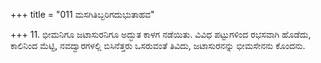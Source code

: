 +++
title = "011 ಮಸಗಿತಿಬ್ಬರಿಗದುಭುತಾಹವ"

+++
11. ಭೀಮನಿಗೂ ಜಟಾಸುರನಿಗೂ ಅದ್ಭುತ ಕಾಳಗ ನಡೆಯಿತು. ವಿವಿಧ ಪಟ್ಟುಗಳಿಂದ ರಭಸವಾಗಿ ಹೊಡೆದು, ಕಾಲಿನಿಂದ ಮೆಟ್ಟಿ, ನವದ್ವಾರಗಳಲ್ಲಿ ಬಿಸಿನೆತ್ತರು ಒಸರುವಂತೆ ತಿವಿದು, ಜಟಾಸುರನನ್ನು ಭೀಮಸೇನನು ಕೊಂದನು.
